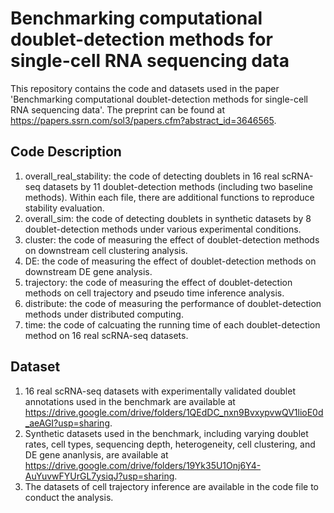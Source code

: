 # Benchmarking computational doublet-detection methods for single-cell RNA sequencing data

This repository contains the code and datasets used in the paper 'Benchmarking computational doublet-detection methods for single-cell RNA sequencing data'. The preprint can be found at https://papers.ssrn.com/sol3/papers.cfm?abstract_id=3646565.

## Code Description

1. overall_real_stability: the code of detecting doublets in 16 real scRNA-seq datasets by 11 doublet-detection methods (including two baseline methods). Within each file, there are additional functions to reproduce stability evaluation.
2. overall_sim: the code of detecting doublets in synthetic datasets by 8 doublet-detection methods under various experimental conditions.
3. cluster: the code of measuring the effect of doublet-detection methods on downstream cell clustering analysis.
4. DE: the code of measuring the effect of doublet-detection methods on downstream DE gene analysis.
5. trajectory: the code of measuring the effect of doublet-detection methods on cell trajectory and pseudo time inference analysis.
6. distribute: the code of measuring the performance of doublet-detection methods under distributed computing.
7. time: the code of calcuating the running time of each doublet-detection method on 16 real scRNA-seq datasets.

## Dataset

1. 16 real scRNA-seq datasets with experimentally validated doublet annotations used in the benchmark are available at 
https://drive.google.com/drive/folders/1QEdDC_nxn9BvxypvwQV1lioE0d_aeAGI?usp=sharing.
2. Synthetic datasets used in the benchmark, including varying doublet rates, cell types, sequencing depth, heterogeneity, cell clustering, and DE gene ananlysis, are available at 
https://drive.google.com/drive/folders/19Yk35U1Onj6Y4-AuYuvwFYUrGL7ysiqJ?usp=sharing.
3. The datasets of cell trajectory inference are available in the code file to conduct the analysis.
